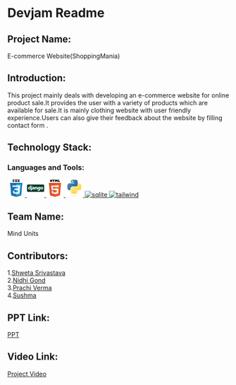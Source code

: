 
# Devjam Readme



## Project Name:
 E-commerce Website(ShoppingMania)


## Introduction:
This project mainly deals with developing an e-commerce website for online product sale.It provides the user with a variety of products which are available for sale.It is mainly clothing website with user friendly experience.Users can also give their feedback about the website by filling contact form
.




## Technology Stack:



<h3 align="left">Languages and Tools:</h3>
<p align="left"> <a href="https://www.w3schools.com/css/" target="_blank"> <img src="https://raw.githubusercontent.com/devicons/devicon/master/icons/css3/css3-original-wordmark.svg" alt="css3" width="40" height="40"/> </a> <a href="https://www.djangoproject.com/" target="_blank"> <img src="https://raw.githubusercontent.com/devicons/devicon/master/icons/django/django-original.svg" alt="django" width="40" height="40"/> </a> <a href="https://www.w3.org/html/" target="_blank"> <img src="https://raw.githubusercontent.com/devicons/devicon/master/icons/html5/html5-original-wordmark.svg" alt="html5" width="40" height="40"/> </a> <a href="https://www.python.org" target="_blank"> <img src="https://raw.githubusercontent.com/devicons/devicon/master/icons/python/python-original.svg" alt="python" width="40" height="40"/> </a> <a href="https://www.sqlite.org/" target="_blank"> <img src="https://www.vectorlogo.zone/logos/sqlite/sqlite-icon.svg" alt="sqlite" width="40" height="40"/> </a> <a href="https://tailwindcss.com/" target="_blank"> <img src="https://www.vectorlogo.zone/logos/tailwindcss/tailwindcss-icon.svg" alt="tailwind" width="40" height="40"/> </a> </p>


## Team Name:
 Mind Units
## Contributors:

1.[Shweta Srivastava](https://github.com/Shweta2254)\
2.[Nidhi Gond](https://github.com/Nidhi174)\
3.[Prachi Verma]( https://github.com/Prachi-121)\
4.[Sushma]( https://github.com/Sushma-rajbrawer)

## PPT Link:
[PPT](link)
## Video Link:
[Project Video](link)
